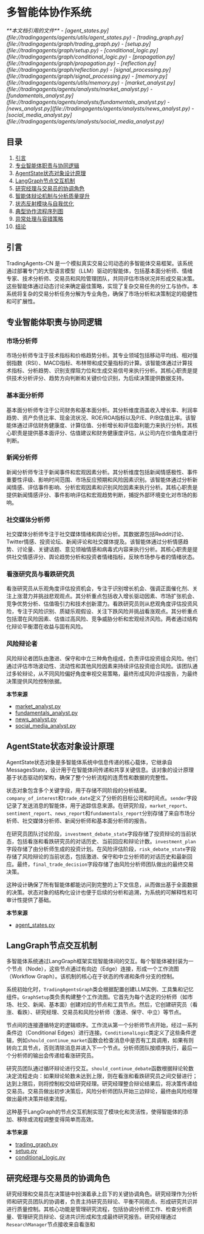 
# 多智能体协作系统

<cite>
**本文档引用的文件**   
- [agent_states.py](file://tradingagents/agents/utils/agent_states.py)
- [trading_graph.py](file://tradingagents/graph/trading_graph.py)
- [setup.py](file://tradingagents/graph/setup.py)
- [conditional_logic.py](file://tradingagents/graph/conditional_logic.py)
- [propagation.py](file://tradingagents/graph/propagation.py)
- [reflection.py](file://tradingagents/graph/reflection.py)
- [signal_processing.py](file://tradingagents/graph/signal_processing.py)
- [memory.py](file://tradingagents/agents/utils/memory.py)
- [market_analyst.py](file://tradingagents/agents/analysts/market_analyst.py)
- [fundamentals_analyst.py](file://tradingagents/agents/analysts/fundamentals_analyst.py)
- [news_analyst.py](file://tradingagents/agents/analysts/news_analyst.py)
- [social_media_analyst.py](file://tradingagents/agents/analysts/social_media_analyst.py)
</cite>

## 目录
1. [引言](#引言)
2. [专业智能体职责与协同逻辑](#专业智能体职责与协同逻辑)
3. [AgentState状态对象设计原理](#agentstate状态对象设计原理)
4. [LangGraph节点交互机制](#langgraph节点交互机制)
5. [研究经理与交易员的协调角色](#研究经理与交易员的协调角色)
6. [智能体辩论机制与分析质量提升](#智能体辩论机制与分析质量提升)
7. [状态反射模块与自我优化](#状态反射模块与自我优化)
8. [典型协作流程序列图](#典型协作流程序列图)
9. [异常处理与容错策略](#异常处理与容错策略)
10. [结论](#结论)

## 引言
TradingAgents-CN 是一个模拟真实交易公司动态的多智能体交易框架。该系统通过部署专门的大型语言模型（LLM）驱动的智能体，包括基本面分析师、情绪专家、技术分析师、交易员和风险管理团队，共同评估市场状况并形成交易决策。这些智能体通过动态讨论来确定最佳策略，实现了复杂交易任务的分工与协作。本系统将复杂的交易分析任务分解为专业角色，确保了市场分析和决策制定的稳健性和可扩展性。

## 专业智能体职责与协同逻辑

### 市场分析师
市场分析师专注于技术指标和价格趋势分析。其专业领域包括移动平均线、相对强弱指数（RSI）、MACD指标、布林带和成交量指标的计算。该智能体通过计算技术指标、分析趋势、识别支撑阻力位和生成交易信号来执行分析。其核心职责是提供技术分析评分、趋势方向判断和关键价位识别，为后续决策提供数据支持。

### 基本面分析师
基本面分析师专注于公司财务和基本面分析。其分析维度涵盖收入增长率、利润率趋势、资产负债比率、现金流状况、ROE/ROA指标以及P/E、P/B估值比率。该智能体通过评估财务健康度、计算估值、分析增长和评估盈利能力来执行分析。其核心职责是提供基本面评分、估值建议和财务健康度评估，从公司内在价值角度进行判断。

### 新闻分析师
新闻分析师专注于新闻事件和宏观因素分析。其分析维度包括新闻情感极性、事件重要性评级、影响时间范围、市场反应预期和风险因素识别。该智能体通过分析新闻情感、评估事件影响、分析宏观因素和识别风险因素来执行分析。其核心职责是提供新闻情感评分、事件影响评估和宏观趋势判断，捕捉外部环境变化对市场的影响。

### 社交媒体分析师
社交媒体分析师专注于社交媒体情绪和舆论分析。其数据源包括Reddit讨论、Twitter情感、投资论坛、新闻评论和社交媒体提及。该智能体通过分析情感趋势、讨论量、关键话题、意见领袖情感和病毒式内容来执行分析。其核心职责是提供社交情感评分、舆论趋势分析和投资者情绪指标，反映市场参与者的情绪状态。

### 看涨研究员与看跌研究员
看涨研究员从乐观角度评估投资机会，专注于识别增长机会、强调正面催化剂、关注上涨潜力并挑战悲观观点。其分析重点包括收入增长驱动因素、市场扩张机会、竞争优势分析、估值吸引力和技术创新潜力。看跌研究员则从悲观角度评估投资风险，专注于风险识别、质疑乐观假设、关注下跌风险并挑战看涨观点。其分析重点包括潜在风险因素、估值过高风险、竞争威胁分析和宏观经济风险。两者通过结构化辩论平衡潜在收益与固有风险。

### 风险辩论者
风险辩论者团队由激进、保守和中立三种角色组成，负责评估投资组合风险。他们通过评估市场波动性、流动性和其他风险因素来持续评估投资组合风险。该团队通过多轮辩论，从不同风险偏好角度审视交易策略，最终形成风险评估报告，为最终决策提供风险控制依据。

**本节来源**
- [market_analyst.py](file://tradingagents/agents/analysts/market_analyst.py#L1-L410)
- [fundamentals_analyst.py](file://tradingagents/agents/analysts/fundamentals_analyst.py#L1-L543)
- [news_analyst.py](file://tradingagents/agents/analysts/news_analyst.py#L1-L104)
- [social_media_analyst.py](file://tradingagents/agents/analysts/social_media_analyst.py#L1-L99)

## AgentState状态对象设计原理
AgentState状态对象是多智能体系统中信息传递的核心载体，它继承自MessagesState，设计用于在智能体间传递和共享关键信息。该对象的设计原理基于状态驱动的架构，确保了整个分析流程的连贯性和数据的完整性。

状态对象包含多个关键字段，用于存储不同阶段的分析结果。`company_of_interest`和`trade_date`定义了分析的目标公司和时间点。`sender`字段记录了发送消息的智能体，用于追踪信息来源。在研究阶段，`market_report`、`sentiment_report`、`news_report`和`fundamentals_report`分别存储了来自市场分析师、社交媒体分析师、新闻分析师和基本面分析师的报告。

在研究员团队讨论阶段，`investment_debate_state`字段存储了投资辩论的当前状态，包括看涨和看跌研究员的对话历史、当前回应和辩论计数。`investment_plan`字段存储了由分析师生成的投资计划。在风险评估阶段，`risk_debate_state`字段存储了风险辩论的当前状态，包括激进、保守和中立分析师的对话历史和最新回应。最终，`final_trade_decision`字段存储了由风险分析师团队做出的最终交易决策。

这种设计确保了所有智能体都能访问到完整的上下文信息，从而做出基于全面数据的决策。状态对象的结构化设计也便于后续的分析和追溯，为系统的可解释性和可审计性提供了基础。

**本节来源**
- [agent_states.py](file://tradingagents/agents/utils/agent_states.py#L49-L75)

## LangGraph节点交互机制
多智能体系统通过LangGraph框架实现智能体间的交互。每个智能体被封装为一个节点（Node），这些节点通过有向边（Edge）连接，形成一个工作流图（Workflow Graph）。该机制的核心在于状态的传递和条件分支的控制。

系统初始化时，`TradingAgentsGraph`类会根据配置创建LLM实例、工具集和记忆组件。`GraphSetup`类负责构建整个工作流图。它首先为每个选定的分析师（如市场、社交、新闻、基本面）创建对应的节点和工具节点。然后，它创建研究员（看涨、看跌）、研究经理、交易员和风险分析师（激进、保守、中立）等节点。

节点间的连接遵循特定的逻辑顺序。工作流从第一个分析师节点开始，经过一系列条件边（Conditional Edges）进行连接。`ConditionalLogic`类定义了这些条件逻辑，例如`should_continue_market`函数会检查消息中是否有工具调用，如果有则转向工具节点，否则清除消息并进入下一个节点。分析师团队按顺序执行，最后一个分析师的输出会传递给看涨研究员。

研究员团队通过循环辩论进行交互。`should_continue_debate`函数根据辩论轮数决定流程走向：如果辩论轮数未达到上限，则在看涨和看跌研究员之间交替进行；达到上限后，则将控制权交给研究经理。研究经理整合辩论结果后，将决策传递给交易员。交易员做出初步决策后，风险分析师团队开始三边辩论，最终由风险经理做出最终决策并结束流程。

这种基于LangGraph的节点交互机制实现了模块化和灵活性，使得智能体的添加、移除或流程调整变得简单而高效。

**本节来源**
- [trading_graph.py](file://tradingagents/graph/trading_graph.py#L1-L326)
- [setup.py](file://tradingagents/graph/setup.py#L1-L249)
- [conditional_logic.py](file://tradingagents/graph/conditional_logic.py#L1-L67)

## 研究经理与交易员的协调角色
研究经理和交易员在决策链中扮演着承上启下的关键协调角色。研究经理作为分析师和研究员团队的协调者，负责主持研究员辩论、平衡不同观点、形成研究共识并进行质量控制。其核心功能是管理研究流程，包括协调分析师工作、检查分析质量、管理研究员辩论、促进共识形成和生成最终研究报告。研究经理通过`ResearchManager`节点接收来自看涨和